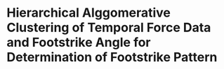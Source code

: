 # Hierarchical Alggomerative Clustering of Temporal Force Data and Footstrike Angle for Determination of Footstrike Pattern
